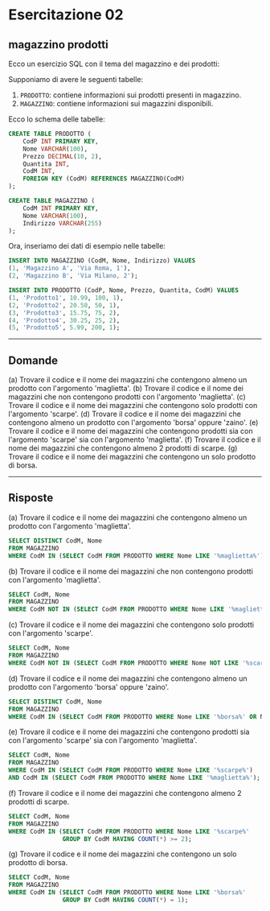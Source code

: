 # Esercitazione 02

## magazzino prodotti

Ecco un esercizio SQL con il tema del magazzino e dei prodotti:

Supponiamo di avere le seguenti tabelle:

1. `PRODOTTO`: contiene informazioni sui prodotti presenti in magazzino.
2. `MAGAZZINO`: contiene informazioni sui magazzini disponibili.

Ecco lo schema delle tabelle:

```sql
CREATE TABLE PRODOTTO (
    CodP INT PRIMARY KEY,
    Nome VARCHAR(100),
    Prezzo DECIMAL(10, 2),
    Quantita INT,
    CodM INT,
    FOREIGN KEY (CodM) REFERENCES MAGAZZINO(CodM)
);

CREATE TABLE MAGAZZINO (
    CodM INT PRIMARY KEY,
    Nome VARCHAR(100),
    Indirizzo VARCHAR(255)
);
```

Ora, inseriamo dei dati di esempio nelle tabelle:

```sql
INSERT INTO MAGAZZINO (CodM, Nome, Indirizzo) VALUES
(1, 'Magazzino A', 'Via Roma, 1'),
(2, 'Magazzino B', 'Via Milano, 2');

INSERT INTO PRODOTTO (CodP, Nome, Prezzo, Quantita, CodM) VALUES
(1, 'Prodotto1', 10.99, 100, 1),
(2, 'Prodotto2', 20.50, 50, 1),
(3, 'Prodotto3', 15.75, 75, 2),
(4, 'Prodotto4', 30.25, 25, 2),
(5, 'Prodotto5', 5.99, 200, 1);
```

---

## Domande

(a) Trovare il codice e il nome dei magazzini che contengono almeno un prodotto con l'argomento 'maglietta'.
(b) Trovare il codice e il nome dei magazzini che non contengono prodotti con l'argomento 'maglietta'.
(c) Trovare il codice e il nome dei magazzini che contengono solo prodotti con l'argomento 'scarpe'.
(d) Trovare il codice e il nome dei magazzini che contengono almeno un prodotto con l'argomento 'borsa' oppure 'zaino'.
(e) Trovare il codice e il nome dei magazzini che contengono prodotti sia con l'argomento 'scarpe' sia con l'argomento 'maglietta'.
(f) Trovare il codice e il nome dei magazzini che contengono almeno 2 prodotti di scarpe.
(g) Trovare il codice e il nome dei magazzini che contengono un solo prodotto di borsa.

---

## Risposte

(a) Trovare il codice e il nome dei magazzini che contengono almeno un prodotto con l'argomento 'maglietta'.

```sql
SELECT DISTINCT CodM, Nome
FROM MAGAZZINO
WHERE CodM IN (SELECT CodM FROM PRODOTTO WHERE Nome LIKE '%maglietta%');
```

(b) Trovare il codice e il nome dei magazzini che non contengono prodotti con l'argomento 'maglietta'.

```sql
SELECT CodM, Nome
FROM MAGAZZINO
WHERE CodM NOT IN (SELECT CodM FROM PRODOTTO WHERE Nome LIKE '%maglietta%');
```

(c) Trovare il codice e il nome dei magazzini che contengono solo prodotti con l'argomento 'scarpe'.

```sql
SELECT CodM, Nome
FROM MAGAZZINO
WHERE CodM NOT IN (SELECT CodM FROM PRODOTTO WHERE Nome NOT LIKE '%scarpe%');
```

(d) Trovare il codice e il nome dei magazzini che contengono almeno un prodotto con l'argomento 'borsa' oppure 'zaino'.

```sql
SELECT DISTINCT CodM, Nome
FROM MAGAZZINO
WHERE CodM IN (SELECT CodM FROM PRODOTTO WHERE Nome LIKE '%borsa%' OR Nome LIKE '%zaino%');
```

(e) Trovare il codice e il nome dei magazzini che contengono prodotti sia con l'argomento 'scarpe' sia con l'argomento 'maglietta'.

```sql
SELECT CodM, Nome
FROM MAGAZZINO
WHERE CodM IN (SELECT CodM FROM PRODOTTO WHERE Nome LIKE '%scarpe%')
AND CodM IN (SELECT CodM FROM PRODOTTO WHERE Nome LIKE '%maglietta%');
```

(f) Trovare il codice e il nome dei magazzini che contengono almeno 2 prodotti di scarpe.

```sql
SELECT CodM, Nome
FROM MAGAZZINO
WHERE CodM IN (SELECT CodM FROM PRODOTTO WHERE Nome LIKE '%scarpe%'
               GROUP BY CodM HAVING COUNT(*) >= 2);
```

(g) Trovare il codice e il nome dei magazzini che contengono un solo prodotto di borsa.

```sql
SELECT CodM, Nome
FROM MAGAZZINO
WHERE CodM IN (SELECT CodM FROM PRODOTTO WHERE Nome LIKE '%borsa%'
               GROUP BY CodM HAVING COUNT(*) = 1);
```
